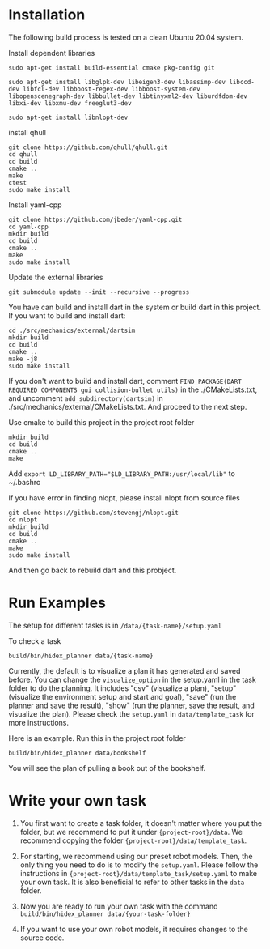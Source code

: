 # Installation

The following build process is tested on a clean Ubuntu 20.04 system.

Install dependent libraries
```   
sudo apt-get install build-essential cmake pkg-config git

sudo apt-get install libglpk-dev libeigen3-dev libassimp-dev libccd-dev libfcl-dev libboost-regex-dev libboost-system-dev libopenscenegraph-dev libbullet-dev libtinyxml2-dev liburdfdom-dev libxi-dev libxmu-dev freeglut3-dev

sudo apt-get install libnlopt-dev
```

install qhull

```
git clone https://github.com/qhull/qhull.git
cd qhull
cd build
cmake ..
make
ctest
sudo make install
```

Install yaml-cpp
```
git clone https://github.com/jbeder/yaml-cpp.git
cd yaml-cpp
mkdir build
cd build
cmake ..
make
sudo make install
```


Update the external libraries
```
git submodule update --init --recursive --progress
```

You have can build and install dart in the system or build dart in this project. 
If you want to build and install dart:
```
cd ./src/mechanics/external/dartsim
mkdir build
cd build
cmake ..
make -j8
sudo make install
```

If you don't want to build and install dart, comment `FIND_PACKAGE(DART REQUIRED COMPONENTS gui collision-bullet utils)` in the ./CMakeLists.txt, and uncomment `add_subdirectory(dartsim)` in ./src/mechanics/external/CMakeLists.txt. And proceed to the next step. 

Use cmake to build this project in the project root folder
```
mkdir build
cd build
cmake ..
make
```

Add `export LD_LIBRARY_PATH="$LD_LIBRARY_PATH:/usr/local/lib"` to ~/.bashrc

If you have error in finding nlopt, please install nlopt from source files
```
git clone https://github.com/stevengj/nlopt.git
cd nlopt
mkdir build
cd build
cmake ..
make
sudo make install
```
And then go back to rebuild dart and this probject.

# Run Examples
The setup for different tasks is in `/data/{task-name}/setup.yaml`

To check a task
```
build/bin/hidex_planner data/{task-name}
```
Currently, the default is to visualize a plan it has generated and saved before. You can change the `visualize_option` in the setup.yaml in the task folder to do the planning. It includes "csv" (visualize a plan), "setup" (visualize the environment setup and start and goal), "save" (run the planner and save the result), "show" (run the planner, save the result, and visualize the plan). Please check the `setup.yaml` in `data/template_task` for more instructions.


Here is an example. Run this in the project root folder
```
build/bin/hidex_planner data/bookshelf
```
You will see the plan of pulling a book out of the bookshelf.


# Write your own task

1. You first want to create a task folder, it doesn't matter where you put the folder, but we recommend to put it under `{project-root}/data`. We recommend copying the folder `{project-root}/data/template_task`.

2. For starting, we recommend using our preset robot models. Then, the only thing you need to do is to modify the `setup.yaml`. Please follow the instructions in `{project-root}/data/template_task/setup.yaml` to make your own task. It is also beneficial to refer to other tasks in the `data` folder.

3. Now you are ready to run your own task with the command `build/bin/hidex_planner data/{your-task-folder}`

4. If you want to use your own robot models, it requires changes to the source code. 
